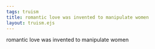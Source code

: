 ```yaml
---
tags: truism
title: romantic love was invented to manipulate women
layout: truism.ejs
---
```


romantic love was invented to manipulate women